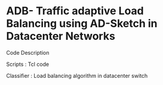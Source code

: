 # ADB- Traffic adaptive Load Balancing using AD-Sketch in Datacenter Networks

Code Description

Scripts : Tcl code

Classifier : Load balancing algorithm in datacenter switch
